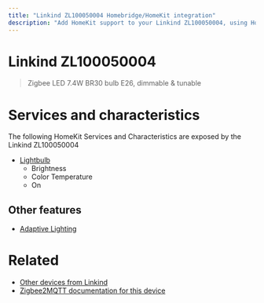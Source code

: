 ```yaml
---
title: "Linkind ZL100050004 Homebridge/HomeKit integration"
description: "Add HomeKit support to your Linkind ZL100050004, using Homebridge, Zigbee2MQTT and homebridge-z2m."
---
```

<!---
This file has been GENERATED using src/docgen/docgen.ts
DO NOT EDIT THIS FILE MANUALLY!
-->
# Linkind ZL100050004
> Zigbee LED 7.4W BR30 bulb E26, dimmable & tunable


# Services and characteristics
The following HomeKit Services and Characteristics are exposed by
the Linkind ZL100050004

* [Lightbulb](../../light.md)
  * Brightness
  * Color Temperature
  * On

## Other features
* [Adaptive Lighting](../../light.md)

# Related
* [Other devices from Linkind](../index.md#linkind)
* [Zigbee2MQTT documentation for this device](https://www.zigbee2mqtt.io/devices/ZL100050004.html)